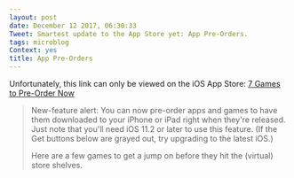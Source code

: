 ```yaml
---
layout: post
date: December 12 2017, 06:30:33
Tweet: Smartest update to the App Store yet: App Pre-Orders.
tags: microblog
Context: yes
title: App Pre-Orders
---
```


Unfortunately, this link can only be viewed on the iOS App Store: [7 Games to Pre-Order Now](https://itunes.apple.com/us/story/id1324271450)

>New-feature alert: You can now pre-order apps and games to have them downloaded to your iPhone or iPad right when they're released. Just note that you'll need iOS 11.2 or later to use this feature. (If the Get buttons below are grayed out, try upgrading to the latest iOS.)
>
>Here are a few games to get a jump on before they hit the (virtual) store shelves.

